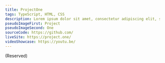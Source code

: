 ```yaml
---
title: ProjectOne
tags: TypeScript, HTML, CSS
description: Lorem ipsum dolor sit amet, consectetur adipiscing elit, sed do eiusmod tempor incididunt ut labore et dolore magna aliqua. Ut enim ad minim veniam, quis nostrud exercitation ullamco laboris nisi ut aliquip ex ea commodo consequat.
pseudoImageFirst: Project
pseudoImageSecond: One
sourceCode: https://github.com/
liveSite: https://project.one/
videoShowcase: https://youtu.be/
---
```


(Reserved)
